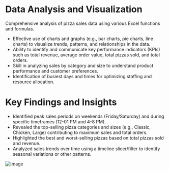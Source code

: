 # Data Analysis and Visualization
  Comprehensive analysis of pizza sales data using various Excel functions and formulas.
 * Effective use of charts and graphs (e.g., bar charts, pie charts, line charts) to visualize trends, patterns, and relationships in the data.
 * Ability to identify and communicate key performance indicators (KPIs) such as total revenue, average order value, total pizzas sold, and total orders.
 * Skill in analyzing sales by category and size to understand product performance and customer preferences.
 * Identification of busiest days and times for optimizing staffing and resource allocation.
  
# Key Findings and Insights
 * Identified peak sales periods on weekends (Friday/Saturday) and during specific timeframes (12-01 PM and 4-8 PM).
 * Revealed the top-selling pizza categories and sizes (e.g., Classic, Chicken, Large) contributing to maximum sales and total orders.
 * Highlighted the best and worst-selling pizzas based on total pizzas sold and revenue.
 * Analyzed sales trends over time using a timeline slicer/filter to identify seasonal variations or other patterns.



![image](https://github.com/user-attachments/assets/58b6dd5c-df9e-4dd0-8682-7b8b53d2d60a)
